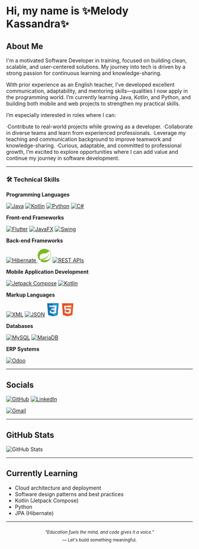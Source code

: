 <h1> Hi, my name is ✨Melody Kassandra✨</h1>

## About Me

I'm a motivated Software Developer in training, focused on building clean, scalable, and user-centered solutions. My journey into tech is driven by a strong passion for continuous learning and knowledge-sharing.

With prior experience as an English teacher, I’ve developed excellent communication, adaptability, and mentoring skills—qualities I now apply in the programming world. I’m currently learning Java, Kotlin, and Python, and building both mobile and web projects to strengthen my practical skills.

I’m especially interested in roles where I can:

·Contribute to real-world projects while growing as a developer.
·Collaborate in diverse teams and learn from experienced professionals.
·Leverage my teaching and communication background to improve teamwork and knowledge-sharing.
·Curious, adaptable, and committed to professional growth, I’m excited to explore opportunities where I can add value and continue my journey in software development.

---

### 🛠️ Technical Skills  

**Programming Languages**  
<p align="left">
<a href="https://www.oracle.com/java/" target="_blank" rel="noreferrer" title="Java"><img src="https://raw.githubusercontent.com/danielcranney/readme-generator/main/public/icons/skills/java-colored.svg" width="36" height="36" alt="Java" /></a>
<a href="https://kotlinlang.org/" target="_blank" rel="noreferrer" title="Kotlin"><img src="https://raw.githubusercontent.com/danielcranney/readme-generator/main/public/icons/skills/kotlin-colored.svg" width="36" height="36" alt="Kotlin" /></a>
<a href="https://www.python.org/" target="_blank" rel="noreferrer" title="Python"><img src="https://raw.githubusercontent.com/danielcranney/readme-generator/main/public/icons/skills/python-colored.svg" width="36" height="36" alt="Python" /></a>
<a href="https://learn.microsoft.com/en-us/dotnet/csharp/" target="_blank" rel="noreferrer" title="C#"><img src="https://raw.githubusercontent.com/danielcranney/readme-generator/main/public/icons/skills/csharp-colored.svg" width="36" height="36" alt="C#" /></a>
</p>  

**Front-end Frameworks**  
<p align="left">
<a href="https://flutter.dev/" target="_blank" rel="noreferrer" title="Flutter"><img src="https://raw.githubusercontent.com/danielcranney/readme-generator/main/public/icons/skills/flutter-colored.svg" width="36" height="36" alt="Flutter" /></a>
<a href="https://openjfx.io/" target="_blank" rel="noreferrer" title="JavaFX"><img src="https://cdn.jsdelivr.net/gh/devicons/devicon/icons/java/java-original.svg" width="36" height="36" alt="JavaFX" /></a>
<a href="https://en.wikipedia.org/wiki/Swing_(Java)" target="_blank" rel="noreferrer" title="Swing"><img src="https://cdn.jsdelivr.net/gh/devicons/devicon/icons/java/java-original.svg" width="36" height="36" alt="Swing" /></a>
</p>  

**Back-end Frameworks**  
<p align="left">
<a href="https://hibernate.org/" target="_blank" rel="noreferrer" title="Hibernate">
  <img src="https://static-00.iconduck.com/assets.00/hibernate-icon-512x500-1zve7wr9.png" width="36" height="36" alt="Hibernate" />
</a>
<a href="https://spring.io/" target="_blank" rel="noreferrer" title="Spring"><img src="https://raw.githubusercontent.com/devicons/devicon/master/icons/spring/spring-original.svg" width="36" height="36" alt="Spring" /></a>
<a href="https://restfulapi.net/" target="_blank" rel="noreferrer" title="RESTful APIs"><img src="https://img.icons8.com/external-flaticons-lineal-color-flat-icons/344/external-api-web-flaticons-lineal-color-flat-icons.png" width="36" height="36" alt="REST APIs" /></a>
</p>  

**Mobile Application Development**  
<p align="left">
<a href="https://developer.android.com/jetpack/compose" target="_blank" rel="noreferrer" title="Jetpack Compose"><img src="https://developer.android.com/static/images/jetpack/compose/compose-icon.svg" width="36" height="36" alt="Jetpack Compose" /></a>
<a href="https://kotlinlang.org/" target="_blank" rel="noreferrer" title="Kotlin"><img src="https://raw.githubusercontent.com/danielcranney/readme-generator/main/public/icons/skills/kotlin-colored.svg" width="36" height="36" alt="Kotlin" /></a>
</p>  

**Markup Languages**  
<p align="left">
<a href="https://www.w3.org/XML/" target="_blank" rel="noreferrer" title="XML"><img src="https://cdn.jsdelivr.net/gh/devicons/devicon/icons/xml/xml-original.svg" width="36" height="36" alt="XML" /></a>
<a href="https://www.json.org/" target="_blank" rel="noreferrer" title="JSON"><img src="https://img.icons8.com/ios/452/json.png" width="36" height="36" alt="JSON" /></a>
<a href="https://www.w3.org/TR/CSS/#css" target="_blank" rel="noreferrer" title="CSS"><img src="https://raw.githubusercontent.com/devicons/devicon/master/icons/css3/css3-original.svg" width="36" height="36" alt="CSS" /></a>
<a href="https://developer.mozilla.org/docs/Web/HTML" target="_blank" rel="noreferrer" title="HTML"><img src="https://raw.githubusercontent.com/devicons/devicon/master/icons/html5/html5-original.svg" width="36" height="36" alt="HTML" /></a>
</p>  

**Databases**  
<p align="left">
<a href="https://www.mysql.com/" target="_blank" rel="noreferrer" title="MySQL"><img src="https://raw.githubusercontent.com/danielcranney/readme-generator/main/public/icons/skills/mysql-colored.svg" width="36" height="36" alt="MySQL" /></a>
<a href="https://mariadb.org/" target="_blank" rel="noreferrer" title="MariaDB"><img src="https://cdn.jsdelivr.net/gh/devicons/devicon/icons/mariadb/mariadb-original.svg" width="36" height="36" alt="MariaDB" /></a>
</p>  

**ERP Systems**  
<p align="left">
<a href="https://www.odoo.com/" target="_blank" rel="noreferrer" title="Odoo"><img src="https://cdn.iconscout.com/icon/free/png-256/free-odoo-226078.png" width="36" height="36" alt="Odoo" /></a>
</p>  



---

## Socials

<p align="left"> 
<a href="https://www.github.com/MelodyKassandra" target="_blank" rel="noreferrer"> <img src="https://raw.githubusercontent.com/danielcranney/readme-generator/main/public/icons/socials/github.svg" width="32" height="32" alt="GitHub" /></a> 
<a href="https://www.linkedin.com/in/melody-kassandra-monedero-garcia-intern/" target="_blank" rel="noreferrer"> <img src="https://raw.githubusercontent.com/danielcranney/readme-generator/main/public/icons/socials/linkedin.svg" width="32" height="32" alt="LinkedIn" /></a>
  
[![Gmail](https://img.shields.io/badge/Email-D14836?style=flat&logo=gmail&logoColor=white)](mailto:melody.thiar@gmail.com) 
  <!--🛠️ [Download my CV](https://raw.githubusercontent.com/JuanJGP10/JuanJGP10/main/assets/CV_Juan.pdf)-->
</p>

---

## GitHub Stats

![GitHub Stats](https://github-readme-stats.vercel.app/api?username=MelodyKassandra&show_icons=true&theme=tokyonight&hide_border=true)  

---

## Currently Learning

- Cloud architecture and deployment
- Software design patterns and best practices
- Kotlin (Jetpack Compose)
- Python
- JPA (Hibernate)

---

<p align="center">
  <sub><i>"Education fuels the mind, and code gives it a voice."</i></sub><br>
  <sub>— Let's build something meaningful.</sub>
</p>
